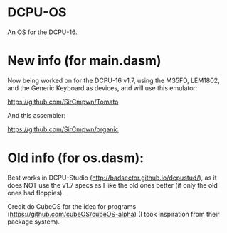 # DCPU-OS
An OS for the DCPU-16.

# New info (for main.dasm)

Now being worked on for the DCPU-16 v1.7, using the M35FD, LEM1802, and the Generic Keyboard as devices, and will use this emulator:

https://github.com/SirCmpwn/Tomato

And this assembler:

https://github.com/SirCmpwn/organic

# Old info (for os.dasm):

Best works in DCPU-Studio (http://badsector.github.io/dcpustud/), as it does NOT use the v1.7 specs as I like the old ones better (if only the old ones had floppies).

Credit do CubeOS for the idea for programs (https://github.com/cubeOS/cubeOS-alpha) (I took inspiration from their package system).
